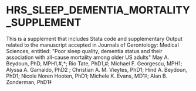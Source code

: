 # HRS_SLEEP_DEMENTIA_MORTALITY_SUPPLEMENT
This is a supplement that includes Stata code and supplementary Output related to the manuscript accepted in Journals of Gerontology: Medical Sciences, entitled:
"Poor sleep quality, dementia status and their association with all-cause mortality among older US adults"
May A. Beydoun, PhD, MPH1,#,*; Rio Tate, PhD1,#; Michael F. Georgescu, MPH1; Alyssa A. Gamaldo, PhD2 ; Christian A. M. Vieytes, PhD1; Hind A. Beydoun, PhD1; Nicole Noren Hooten, PhD1;  Michele K. Evans, MD1‡; Alan B. Zonderman, PhD1‡
